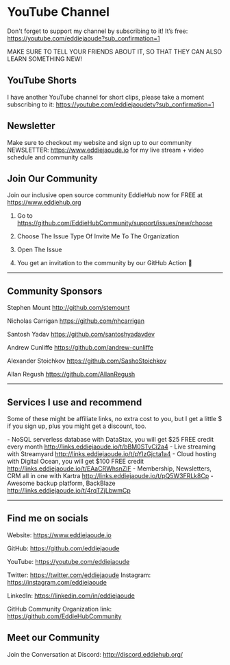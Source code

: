 # YouTube Channel

Don't forget to support my channel by subscribing to it! It’s free: https://youtube.com/eddiejaoude?sub_confirmation=1

MAKE SURE TO TELL YOUR FRIENDS ABOUT IT, SO THAT THEY CAN ALSO LEARN SOMETHING NEW!

## YouTube Shorts

I have another YouTube channel for short clips, please take a moment subscribing to it: https://youtube.com/eddiejaoudetv?sub_confirmation=1

## Newsletter

Make sure to checkout my website and sign up to our community NEWSLETTER: https://www.eddiejaoude.io for my live stream + video schedule and community calls

## Join Our Community

Join our inclusive open source community EddieHub now for FREE at https://www.eddiehub.org
 
1. Go to https://github.com/EddieHubCommunity/support/issues/new/choose

2. Choose The Issue Type Of Invite Me To The Organization

3. Open The Issue

4. You get an invitation to the community by our GitHub Action 🎉

---

## Community Sponsors

Stephen Mount http://github.com/stemount

Nicholas Carrigan https://github.com/nhcarrigan

Santosh Yadav https://github.com/santoshyadavdev

Andrew Cunliffe https://github.com/andrew-cunliffe

Alexander Stoichkov https://github.com/SashoStoichkov

Allan Regush https://github.com/AllanRegush

---

## Services I use and recommend

Some of these might be affiliate links, no extra cost to you, but I get a little $ if you sign up, plus you might get a discount, too.

\- NoSQL serverless database with DataStax, you will get $25 FREE credit every month http://links.eddiejaoude.io/t/bBM0STvCi2a4
\- Live streaming with Streamyard http://links.eddiejaoude.io/t/pYlzGjcta1a4
\- Cloud hosting with Digital Ocean, you will get $100 FREE credit http://links.eddiejaoude.io/t/EAaCRWhsnZlF
\- Membership, Newsletters, CRM all in one with Kartra http://links.eddiejaoude.io/t/pQ5W3FRLk8Cp
\- Awesome backup platform, BackBlaze http://links.eddiejaoude.io/t/4rqTZjLbwmCp

---
 
## Find me on socials

Website: https://www.eddiejaoude.io 

GitHub: https://github.com/eddiejaoude

YouTube: https://youtube.com/eddiejaoude

Twitter: https://twitter.com/eddiejaoude
Instagram: https://instagram.com/eddiejaoude

LinkedIn: https://linkedin.com/in/eddiejaoude

GitHub Community Organization link: https://github.com/EddieHubCommunity

## Meet our Community
Join the Conversation at Discord: http://discord.eddiehub.org/
